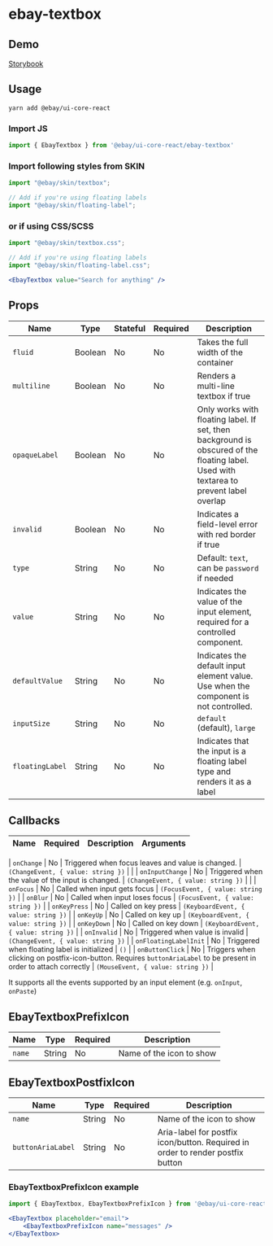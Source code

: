# ebay-textbox

## Demo
[Storybook](https://opensource.ebay.com/ebayui-core-react/main/?path=/story/form-input-ebay-textbox--default-textbox)

## Usage

```
yarn add @ebay/ui-core-react
```

### Import JS
```jsx harmony
import { EbayTextbox } from '@ebay/ui-core-react/ebay-textbox'
```

### Import following styles from SKIN
```jsx harmony
import "@ebay/skin/textbox";

// Add if you're using floating labels
import "@ebay/skin/floating-label";
```
### or if using CSS/SCSS
```jsx
import "@ebay/skin/textbox.css";

// Add if you're using floating labels
import "@ebay/skin/floating-label.css";
```

```jsx harmony
<EbayTextbox value="Search for anything" />
```

## Props

| Name            | Type     | Stateful | Required | Description                                                                                                                                               |
| --------------- | -------- | -------- | -------- | --------------------------------------------------------------------------------------------------------------------------------------------------------- |
| `fluid`         | Boolean  | No       | No       | Takes the full width of the container
| `multiline`     | Boolean  | No       | No       | Renders a multi-line textbox if true                                                                                                                      |
| `opaqueLabel`   | Boolean  | No       | No       | Only works with floating label. If set, then background is obscured of the floating label. Used with textarea to prevent label overlap                                                                                                                      |
| `invalid`       | Boolean  | No       | No       | Indicates a field-level error with red border if true                                                                                                     |
| `type`          | String   | No       | No       | Default: `text`, can be `password` if needed                                                                                                              |
| `value`         | String   | No       | No       | Indicates the value of the input element, required for a controlled component.                                                                            |
| `defaultValue`  | String   | No       | No       | Indicates the default input element value. Use when the component is not controlled.                                                                      |
| `inputSize`     | String   | No       | No       | `default` (default), `large`                                                                                                                              |
| `floatingLabel`  | String   | No       | No       | Indicates that the input is a floating label type and renders it as a label                                                                      |

## Callbacks
| Name | Required | Description | Arguments |
|------|----------|-------------|-----------|

| `onChange`      | No       | Triggered when focus leaves and value is changed. | `(ChangeEvent, { value: string })` |                                                                              |
| `onInputChange`      | No       | Triggered when the value of the input is changed. | `(ChangeEvent, { value: string })` |                                                                              |
| `onFocus`       | No       | Called when input gets focus | `(FocusEvent, { value: string })`                                                                                 |
| `onBlur`        | No       | Called when input loses focus | `(FocusEvent, { value: string })`                                                                                |
| `onKeyPress`        | No       | Called on key press | `(KeyboardEvent, { value: string })`                                                                                |
| `onKeyUp`        | No       | Called on key up | `(KeyboardEvent, { value: string })`                                                                                |
| `onKeyDown`        | No       | Called on key down | `(KeyboardEvent, { value: string })`                                                                                |
| `onInvalid`        | No       | Triggered when value is invalid | `(ChangeEvent, { value: string })`                                                                                |
| `onFloatingLabelInit`        | No       | Triggered when floating label is initialized | `()`                                                                                |
| `onButtonClick` | No       | Triggers when clicking on postfix-icon-button. Requires `buttonAriaLabel` to be present in order to attach correctly | `(MouseEvent, { value: string })` |

It supports all the events supported by an input element (e.g. `onInput`, `onPaste`)

## EbayTextboxPrefixIcon
| Name            | Type     | Required | Description                                                                                                                                               |
| --------------- | -------- | -------- | --------------------------------------------------------------------------------------------------------------------------------------------------------- |
| `name`         | String  | No       | Name of the icon to show

## EbayTextboxPostfixIcon
| Name            | Type     | Required | Description                                                                                                                                               |
| --------------- | -------- | -------- | --------------------------------------------------------------------------------------------------------------------------------------------------------- |
| `name`         | String  | No       | Name of the icon to show
| `buttonAriaLabel`| String   | No    | Aria-label for postfix icon/button. Required in order to render postfix button                                                                                                                               |

### EbayTextboxPrefixIcon example
```jsx
import { EbayTextbox, EbayTextboxPrefixIcon } from '@ebay/ui-core-react/ebay-textbox'

<EbayTextbox placeholder="email">
    <EbayTextboxPrefixIcon name="messages" />
</EbayTextbox>
```
